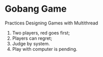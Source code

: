 # Gobang Game
Practices Designing Games with Multithread

1. Two players, red goes first;
2. Players can regret;
3. Judge by system.
4. Play with computer is pending.
